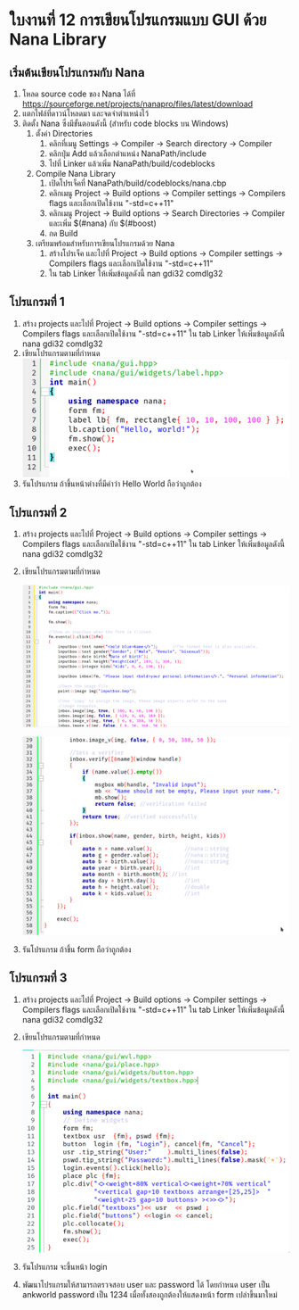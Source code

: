 # ใบงานที่ 12 การเขียนโปรแกรมแบบ GUI ด้วย Nana Library

## เริ่มต้นเขียนโปรแกรมกับ Nana

1.  โหลด source code ของ Nana ได้ที่ <https://sourceforge.net/projects/nanapro/files/latest/download>
2.  แตกไฟล์ที่ดาวน์โหลดมา และจดจำตำแหน่งไว้
3.  ติดตั้ง Nana ซึ่งมีขั้นตอนดังนี้ (สำหรับ code blocks บน Windows)
    1.  ตั้งค่า Directories
        1.  คลิกที่เมนู Settings -> Compiler -> Search directory -> Compiler
        2.  คลิกปุ่ม Add แล้วเลือกตำแหน่ง NanaPath/include
        3.  ไปที่ Linker แล้วเพิ่ม NanaPath/build/codeblocks
    2.  Compile Nana Library
        1.  เปิดโปรเจ็คที่ NanaPath/build/codeblocks/nana.cbp
        2.  คลิกเมนู Project -> Build options -> Compiler settings -> Compilers flags และเลือกเปิดใช้งาน "-std=c++11"
        3.  คลิกเมนู Project -> Build options -> Search Directories -> Compiler และเพิ่ม $(#nana) กับ $(#boost)
        4.  กด Build
    3.  เตรียมพร้อมสำหรับการเขียนโปรแกรมด้วย Nana
        1.  สร้างโปรเจ็ค และไปที่ Project -> Build options -> Compiler settings -> Compilers flags และเลือกเปิดใช้งาน "-std=c++11"
        2.  ใน tab Linker ให้เพิ่มข้อมูลดังนี้ nan gdi32 comdlg32

## โปรแกรมที่ 1

1.  สร้าง projects และไปที่ Project -> Build options -> Compiler settings -> Compilers flags และเลือกเปิดใช้งาน "-std=c++11" ใน tab Linker ให้เพิ่มข้อมูลดังนี้ nana gdi32 comdlg32
2.  เขียนโปรแกรมตามที่กำหนด ![lab12_1](lab12_1.png)
3.  รันโปรแกรม ถ้าขึ้นหน้าต่างที่มีคำว่า Hello World ถือว่าถูกต้อง

## โปรแกรมที่ 2

1.  สร้าง projects และไปที่ Project -> Build options -> Compiler settings -> Compilers flags และเลือกเปิดใช้งาน "-std=c++11" ใน tab Linker ให้เพิ่มข้อมูลดังนี้ nana gdi32 comdlg32
2.  เขียนโปรแกรมตามที่กำหนด

    ![lab12_2](lab12_2.png)

    ![lab12_3](lab12_3.png)

3.  รันโปรแกรม ถ้าขึ้น form ถือว่าถูกต้อง

## โปรแกรมที่ 3

1.  สร้าง projects และไปที่ Project -> Build options -> Compiler settings -> Compilers flags และเลือกเปิดใช้งาน "-std=c++11" ใน tab Linker ให้เพิ่มข้อมูลดังนี้ nana gdi32 comdlg32
2.  เขียนโปรแกรมตามที่กำหนด

    ![lab12_4](lab12_4.png)

3.  รันโปรแกรม จะขึ้นหน้า login
4.  พัฒนาโปรแกรมให้สามารถตรวจสอบ user และ password ได้ โดยกำหนด user เป็น ankworld password เป็น 1234 เมื่อทั้งสองถูกต้องให้แสดงหน้า form เปล่าขึ้นมาใหม่
